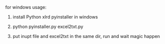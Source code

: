 for windows usage:

1. install Python xlrd pyinstaller in windows

2. python pyinstaller.py excel2txt.py

3. put inupt file and excel2txt in the same dir, run and wait magic happen
